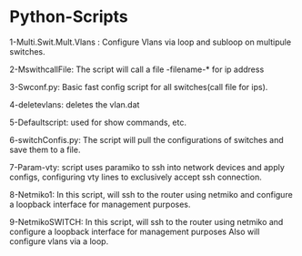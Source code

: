 # Python-Scripts

1-Multi.Swit.Mult.Vlans : Configure Vlans via loop and subloop on multipule switches.

2-MswithcallFile: The script will call a file
-filename-* for ip address

3-Swconf.py: Basic fast config script for
 all switches(call file for ips).

4-deletevlans: deletes the vlan.dat

5-Defaultscript: used for show commands, etc.

6-switchConfis.py: The script will pull the 
configurations of switches and save
them to a file.

7-Param-vty: script uses paramiko to ssh
into network devices and apply configs, 
configuring vty lines to exclusively accept 
ssh connection.

8-Netmiko1: In this script, will ssh to the 
router using netmiko and configure a loopback 
interface for management purposes.

9-NetmikoSWITCH: In this script, will ssh to 
the router using netmiko and configure a loopback 
interface for management purposes
Also will configure vlans via a loop.


